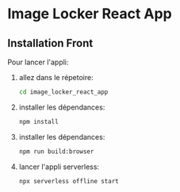 # Image Locker React App

## Installation Front

Pour lancer l'appli:

1. allez dans le répetoire:
    ```bash
    cd image_locker_react_app
    ```
2. installer les dépendances:
    ```bash
    npm install
    ```
3. installer les dépendances:
    ```bash
    npm run build:browser
    ```
4. lancer l'appli serverless:
    ```bash
    npx serverless offline start
    ```